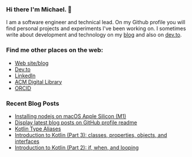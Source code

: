 ### Hi there I'm Michael. 👋

I am a software engineer and technical lead. On my Github profile you will find personal projects and experiments I've been working on. I sometimes write about development and technology on my [blog](https://michael.codes/blog/) and also on [dev.to](https://dev.to/mkbaldwin).

### Find me other places on the web:

  * [Web site/blog](https://michael.codes/)
  * [Dev.to](https://dev.to/mkbaldwin)
  * [LinkedIn](https://www.linkedin.com/in/mkbaldwin21)
  * [ACM Digital Library](https://dl.acm.org/profile/81436599829)
  * [ORCID](https://orcid.org/0000-0003-4798-8186)

<!--
**mkbaldwin/mkbaldwin** is a ✨ _special_ ✨ repository because its `README_START.md` (this file) appears on your GitHub profile.

Here are some ideas to get you started:

- 🔭 I’m currently working on ...
- 🌱 I’m currently learning ...
- 👯 I’m looking to collaborate on ...
- 🤔 I’m looking for help with ...
- 💬 Ask me about ...
- 📫 How to reach me: ...
- 😄 Pronouns: ...
- ⚡ Fun fact: ...
-->
### Recent Blog Posts

  * [Installing nodejs on macOS Apple Silicon (M1)](https://michael.codes/posts/nodejs_apple_silicon/)
  * [Display latest blog posts on GitHub profile readme](https://michael.codes/posts/github-profile-readme/)
  * [Kotlin Type Aliases](https://michael.codes/posts/kotlin-typealias/)
  * [Introduction to Kotlin (Part 3): classes, properties, objects, and interfaces](https://michael.codes/posts/kotlin-part3-classes/)
  * [Introduction to Kotlin (Part 2): if, when, and looping](https://michael.codes/posts/kotlin-part2-conditionals-loops/)
